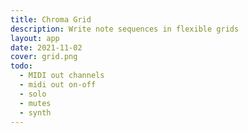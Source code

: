 ```yaml
---
title: Chroma Grid
description: Write note sequences in flexible grids
layout: app
date: 2021-11-02
cover: grid.png
todo:
  - MIDI out channels
  - midi out on-off
  - solo
  - mutes
  - synth
---
```



<client-only >
  
  <chroma-grids />
  <div class="flex flex-wrap">
  <control-scale style="flex: 1 1 20px" />
  <state-transport style="flex: 1 1 20px" />
</div>
</client-only>
